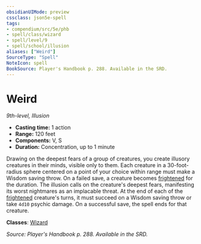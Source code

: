 ```yaml
---
obsidianUIMode: preview
cssclass: json5e-spell
tags:
- compendium/src/5e/phb
- spell/class/wizard
- spell/level/9
- spell/school/illusion
aliases: ["Weird"]
SourceType: "Spell"
NoteIcon: spell
BookSource: Player's Handbook p. 288. Available in the SRD.
---
```

# Weird
*9th-level, Illusion*  

- **Casting time:** 1 action
- **Range:** 120 feet
- **Components:** V, S
- **Duration:** Concentration, up to 1 minute

Drawing on the deepest fears of a group of creatures, you create illusory creatures in their minds, visible only to them. Each creature in a 30-foot-radius sphere centered on a point of your choice within range must make a Wisdom saving throw. On a failed save, a creature becomes [frightened](/3-Mechanics/CLI/rules/conditions.md#frightened) for the duration. The illusion calls on the creature's deepest fears, manifesting its worst nightmares as an implacable threat. At the end of each of the [frightened](/3-Mechanics/CLI/rules/conditions.md#frightened) creature's turns, it must succeed on a Wisdom saving throw or take `4d10` psychic damage. On a successful save, the spell ends for that creature.

**Classes**: [Wizard](/3-Mechanics/CLI/classes/wizard.md)

*Source: Player's Handbook p. 288. Available in the SRD.*